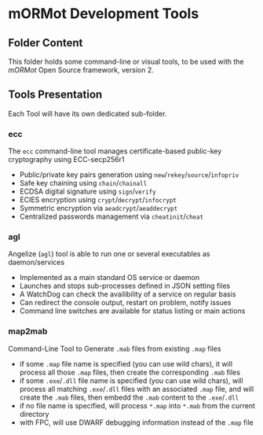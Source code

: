 # mORMot Development Tools

## Folder Content

This folder holds some command-line or visual tools, to be used with the *mORMot* Open Source framework, version 2.

## Tools Presentation

Each Tool will have its own dedicated sub-folder.

### ecc

The `ecc` command-line tool manages certificate-based public-key cryptography using ECC-secp256r1
- Public/private key pairs generation using `new`/`rekey`/`source`/`infopriv`
- Safe key chaining using `chain`/`chainall`
- ECDSA digital signature using `sign`/`verify`
- ECIES encryption using `crypt`/`decrypt`/`infocrypt`
- Symmetric encryption via `aeadcrypt`/`aeaddecrypt`
- Centralized passwords management via `cheatinit`/`cheat`

### agl

Angelize (`agl`) tool is able to run one or several executables as daemon/services
- Implemented as a main standard OS service or daemon
- Launches and stops sub-processes defined in JSON setting files
- A WatchDog can check the availibility of a service on regular basis
- Can redirect the console output, restart on problem, notify issues
- Command line switches are available for status listing or main actions

### map2mab

Command-Line Tool to Generate `.mab` files from existing `.map` files
- if some `.map` file name is specified (you can use wild chars), it will
process all those `.map` files, then create the corresponding `.mab` files
- if some `.exe`/`.dll` file name is specified (you can use wild chars), will
process all matching `.exe`/`.dll` files with an associated `.map` file, and will
create the `.mab` files, then embedd the `.mab` content to the `.exe`/`.dll`
- if no file name is specified, will process `*.map` into `*.mab` from the
current directory
- with FPC, will use DWARF debugging information instead of the `.map` file

